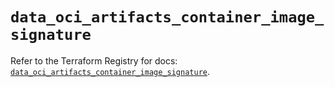 # `data_oci_artifacts_container_image_signature`

Refer to the Terraform Registry for docs: [`data_oci_artifacts_container_image_signature`](https://registry.terraform.io/providers/hashicorp/oci/7.19.0/docs/data-sources/artifacts_container_image_signature).
